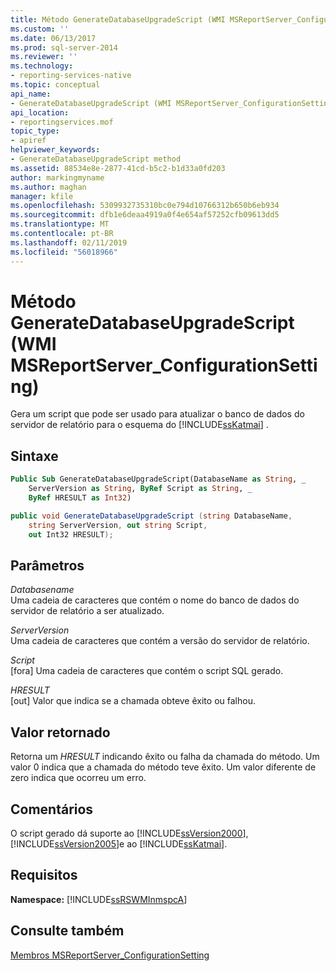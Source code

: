 ```yaml
---
title: Método GenerateDatabaseUpgradeScript (WMI MSReportServer_ConfigurationSetting) | Microsoft Docs
ms.custom: ''
ms.date: 06/13/2017
ms.prod: sql-server-2014
ms.reviewer: ''
ms.technology:
- reporting-services-native
ms.topic: conceptual
api_name:
- GenerateDatabaseUpgradeScript (WMI MSReportServer_ConfigurationSetting Class)
api_location:
- reportingservices.mof
topic_type:
- apiref
helpviewer_keywords:
- GenerateDatabaseUpgradeScript method
ms.assetid: 88534e8e-2877-41cd-b5c2-b1d33a0fd203
author: markingmyname
ms.author: maghan
manager: kfile
ms.openlocfilehash: 5309932735310bc0e794d10766312b650b6eb934
ms.sourcegitcommit: dfb1e6deaa4919a0f4e654af57252cfb09613dd5
ms.translationtype: MT
ms.contentlocale: pt-BR
ms.lasthandoff: 02/11/2019
ms.locfileid: "56018966"
---
```

# <a name="generatedatabaseupgradescript-method-wmi-msreportserverconfigurationsetting"></a>Método GenerateDatabaseUpgradeScript (WMI MSReportServer_ConfigurationSetting)
  Gera um script que pode ser usado para atualizar o banco de dados do servidor de relatório para o esquema do [!INCLUDE[ssKatmai](../../includes/sskatmai-md.md)] .  
  
## <a name="syntax"></a>Sintaxe  
  
```vb  
Public Sub GenerateDatabaseUpgradeScript(DatabaseName as String, _  
    ServerVersion as String, ByRef Script as String, _  
    ByRef HRESULT as Int32)  
```  
  
```csharp  
public void GenerateDatabaseUpgradeScript (string DatabaseName,   
    string ServerVersion, out string Script,   
    out Int32 HRESULT);  
```  
  
## <a name="parameters"></a>Parâmetros  
 *Databasename*  
 Uma cadeia de caracteres que contém o nome do banco de dados do servidor de relatório a ser atualizado.  
  
 *ServerVersion*  
 Uma cadeia de caracteres que contém a versão do servidor de relatório.  
  
 *Script*  
 [fora] Uma cadeia de caracteres que contém o script SQL gerado.  
  
 *HRESULT*  
 [out] Valor que indica se a chamada obteve êxito ou falhou.  
  
## <a name="return-value"></a>Valor retornado  
 Retorna um *HRESULT* indicando êxito ou falha da chamada do método. Um valor 0 indica que a chamada do método teve êxito. Um valor diferente de zero indica que ocorreu um erro.  
  
## <a name="remarks"></a>Comentários  
 O script gerado dá suporte ao [!INCLUDE[ssVersion2000](../../includes/ssversion2000-md.md)], [!INCLUDE[ssVersion2005](../../includes/ssversion2005-md.md)]e ao [!INCLUDE[ssKatmai](../../includes/sskatmai-md.md)].  
  
## <a name="requirements"></a>Requisitos  
 **Namespace:** [!INCLUDE[ssRSWMInmspcA](../../includes/ssrswminmspca-md.md)]  
  
## <a name="see-also"></a>Consulte também  
 [Membros MSReportServer_ConfigurationSetting](msreportserver-configurationsetting-members.md)  
  
  
